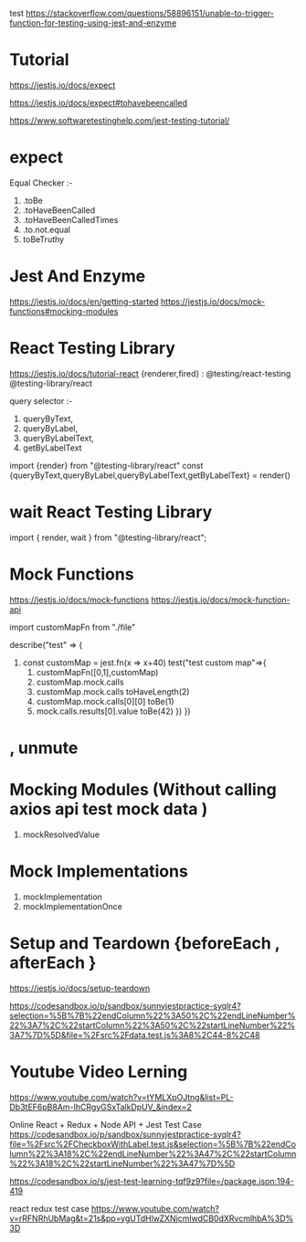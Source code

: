 test
https://stackoverflow.com/questions/58896151/unable-to-trigger-function-for-testing-using-jest-and-enzyme


# Tutorial 
https://jestjs.io/docs/expect

https://jestjs.io/docs/expect#tohavebeencalled


https://www.softwaretestinghelp.com/jest-testing-tutorial/

# expect 
Equal Checker :- 
1. .toBe
2. .toHaveBeenCalled
3. .toHaveBeenCalledTimes
4. .to.not.equal
5. toBeTruthy 

# Jest And Enzyme
 
https://jestjs.io/docs/en/getting-started
https://jestjs.io/docs/mock-functions#mocking-modules

# React Testing Library
https://jestjs.io/docs/tutorial-react
{renderer,fired}  : @testing/react-testing @testing-library/react

query selector :- 
1. queryByText, 
2. queryByLabel, 
3. queryByLabelText, 
4. getByLabelText

import {render} from "@testing-library/react"
const {queryByText,queryByLabel,queryByLabelText,getByLabelText} = render(<Componenet data={data}/>)

# wait React Testing Library
import { render, wait } from "@testing-library/react";

# Mock Functions 
https://jestjs.io/docs/mock-functions
https://jestjs.io/docs/mock-function-api

import customMapFn from "./file"

describe("test" => {

   1. const customMap = jest.fn(x => x+40)
    test("test custom map"=>{
       1. customMapFn([0,1],customMap)
        2. customMap.mock.calls
        3. customMap.mock.calls toHaveLength(2)
        4. customMap.mock.calls[0][0] toBe(1)
        5. mock.calls.results[0].value toBe(42)
    })
})

# , unmute 

# Mocking Modules (Without calling axios api test mock data ) 
1. mockResolvedValue

# Mock Implementations
1. mockImplementation
2. mockImplementationOnce

# Setup and Teardown {beforeEach , afterEach }
https://jestjs.io/docs/setup-teardown

https://codesandbox.io/p/sandbox/sunnyjestpractice-syqlr4?selection=%5B%7B%22endColumn%22%3A50%2C%22endLineNumber%22%3A7%2C%22startColumn%22%3A50%2C%22startLineNumber%22%3A7%7D%5D&file=%2Fsrc%2Fdata.test.js%3A8%2C44-8%2C48


# Youtube Video Lerning 

https://www.youtube.com/watch?v=tYMLXpOJtng&list=PL-Db3tEF6pB8Am-IhCRgyGSxTalkDpUV_&index=2


Online React + Redux + Node API + Jest Test Case 
https://codesandbox.io/p/sandbox/sunnyjestpractice-syqlr4?file=%2Fsrc%2FCheckboxWithLabel.test.js&selection=%5B%7B%22endColumn%22%3A18%2C%22endLineNumber%22%3A47%2C%22startColumn%22%3A18%2C%22startLineNumber%22%3A47%7D%5D

https://codesandbox.io/s/jest-test-learning-tqf9z9?file=/package.json:194-419

react redux test case 
https://www.youtube.com/watch?v=rRFNRhUbMag&t=21s&pp=ygUTdHlwZXNjcmlwdCB0dXRvcmlhbA%3D%3D